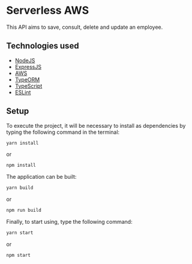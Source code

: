 # Serverless AWS

This API aims to save, consult, delete and update an employee.

## Technologies used

- [NodeJS](https://nodejs.org/en/)
- [ExpressJS](https://expressjs.com/pt-br/)
- [AWS](https://aws.amazon.com/pt/)
- [TypeORM](https://typeorm.io/#/)
- [TypeScript](https://www.typescriptlang.org/)
- [ESLint](https://eslint.org/)

## Setup

To execute the project, it will be necessary to install as dependencies by typing the following command in the terminal:

```bash
yarn install
```

or

```bash
npm install
```

The application can be built:

```bash
yarn build
```

or

```bash
npm run build
```

Finally, to start using, type the following command:

```bash
yarn start
```
or

```bash
npm start
```
